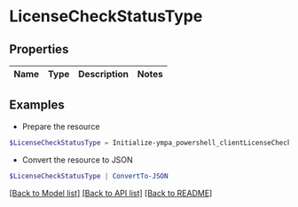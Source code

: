 # LicenseCheckStatusType
## Properties

Name | Type | Description | Notes
------------ | ------------- | ------------- | -------------

## Examples

- Prepare the resource
```powershell
$LicenseCheckStatusType = Initialize-ympa_powershell_clientLicenseCheckStatusType 
```

- Convert the resource to JSON
```powershell
$LicenseCheckStatusType | ConvertTo-JSON
```

[[Back to Model list]](../README.md#documentation-for-models) [[Back to API list]](../README.md#documentation-for-api-endpoints) [[Back to README]](../README.md)

